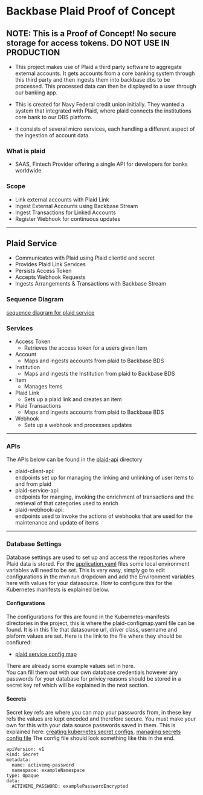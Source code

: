 # Backbase Plaid Proof of Concept
## NOTE: This is a Proof of Concept! No secure storage for access tokens. DO NOT USE IN PRODUCTION 

- This project makes use of Plaid a third party software to aggregate external accounts. It gets accounts from a core 
banking system through this third party and then ingests them into backbase dbs to be processed. This processed data can
then be displayed to a user through our banking app. 

- This is created for Navy Federal credit union initially. They wanted a system that integrated with Plaid, where plaid 
connects the institutions core bank to our DBS platform.
  
- It consists of several micro services, each handling a different aspect of the ingestion of account data.

### What is plaid
- SAAS, Fintech Provider offering a single API for developers for banks worldwide

### Scope
- Link external accounts with Plaid Link
- Ingest External Accounts using Backbase Stream
- Ingest Transactions for Linked Accounts
- Register Webhook for continuous updates
---
## Plaid Service

- Communicates with Plaid using Plaid clientId and secret
- Provides Plaid Link Services
- Persists Access Token
- Accepts Webhook Requests
- Ingests Arrangements & Transactions with Backbase Stream
### Sequence Diagram
[sequence diagram for plaid service](plaid-service/docs/plaid_sequence_diagram.puml)
### Services
- Access Token
  - Retrieves the access token for a users given Item
- Account
  - Maps and ingests accounts from plaid to Backbase BDS
- Institution
  - Maps and ingests the Institution from plaid to Backbase BDS
- Item
  - Manages Items 
- Plaid Link
  - Sets up a plaid link and creates an item
- Plaid Transactions
  - Maps and ingests accounts from plaid to Backbase BDS
- Webhook
  - Sets up a webhook and processes updates

---
### APIs
The APIs below can be found in the [plaid-api](plaid-api) directory
- plaid-client-api:\
endpoints set up for managing the linking and unlinking of user items to and from plaid
- plaid-service-api:\
endpoints for manging, invoking the enrichment of transactions and the retrieval of that categories used to enrich 
- plaid-webhook-api:\
endpoints used to invoke the actions of webhooks that are used for the maintenance and update of items
---
### Database Settings  
Database settings are used to set up and access the repositories where Plaid data is stored.
For the [application.yaml](plaid-service/src/main/resources/application.yml) files some local environment variables will
 need to be set. This is very easy, simply go to edit configurations in the mvn run dropdown and add the Environment 
 variables here with values for your datasource.
How to configure this for the Kubernetes manifests is explained below.
#### Configurations
The configurations for this are found in the Kubernetes-manifests directories in the project, this is where the 
plaid-configmap.yaml file can be found.
It is in this file that datasource url, driver class, username and plaform values are set. Here is the link to the file where they should be confiured:
- [plaid service config map](plaid-service/kubernetes-manifests/plaid-configmap.yaml)

There are already some example values set in here.\
You can fill them out with our own database credentials however any passwords for your database for privicy reasons 
should be stored in a secret key ref which will be explained in the next section. 
#### Secrets
Secret key refs are where you can map your passwords from, in these key refs the values are kept encoded and therefore 
secure.
You must make your own for this with your data source passwords saved in them. This is explained here:
 [creating kubernetes secret configs](https://kubernetes.io/docs/concepts/configuration/secret/#opaque-secrets), [managing secrets config file](https://kubernetes.io/docs/tasks/configmap-secret/managing-secret-using-config-file/)
The config file should look something like this in the end.
````
apiVersion: v1
kind: Secret
metadata:
  name: activemq-password
  namespace: exampleNamespace
type: Opaque
data:
  ACTIVEMQ_PASSWORD: examplePasswordEncrypted




